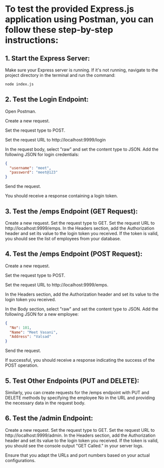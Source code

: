 # To test the provided Express.js application using Postman, you can follow these step-by-step instructions:

## 1. Start the Express Server:
Make sure your Express server is running. If it's not running, navigate to the project directory in the terminal and run the command:

```bash
node index.js
```


## 2. Test the Login Endpoint:

Open Postman.

Create a new request.

Set the request type to POST.

Set the request URL to http://localhost:9999/login 

In the request body, select "raw" and set the content type to JSON. Add the following JSON for login credentials:

```json
{
  "username": "meet",
  "password": "meet@123"
}
```
Send the request.

You should receive a response containing a login token.

## 3. Test the /emps Endpoint (GET Request):

Create a new request.
Set the request type to GET.
Set the request URL to http://localhost:9999/emps.
In the Headers section, add the Authorization header and set its value to the login token you received.
If the token is valid, you should see the list of employees from your database.

## 4. Test the /emps Endpoint (POST Request):
Create a new request.

Set the request type to POST.

Set the request URL to http://localhost:9999/emps.

In the Headers section, add the Authorization header and set its value to the login token you received.

In the Body section, select "raw" and set the content type to JSON. Add the following JSON for a new employee:

```json
{
  "No": 101,
  "Name": "Meet Vasani",
  "Address": "Valsad"
}
```
Send the request.

If successful, you should receive a response indicating the success of the POST operation.


## 5. Test Other Endpoints (PUT and DELETE):
Similarly, you can create requests for the /emps endpoint with PUT and DELETE methods by specifying the employee No in the URL and providing the necessary data in the request body.

## 6. Test the /admin Endpoint:

Create a new request.
Set the request type to GET.
Set the request URL to http://localhost:9999/admin.
In the Headers section, add the Authorization header and set its value to the login token you received.
If the token is valid, you should see the console output "GET Called." in your server logs.

Ensure that you adapt the URLs and port numbers based on your actual configurations.